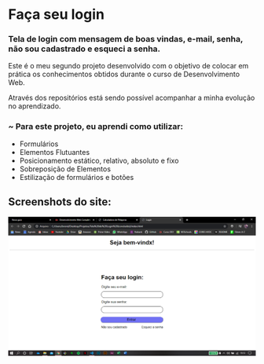 # Faça seu login

### Tela de login com mensagem de boas vindas, e-mail, senha, não sou cadastrado e esqueci a senha.

Este é o meu segundo projeto desenvolvido com o objetivo de colocar em prática os conhecimentos obtidos durante o curso de Desenvolvimento Web. 

Através dos repositórios está sendo possível acompanhar a minha evolução no aprendizado.

### ~ Para este projeto, eu aprendi como utilizar:
* Formulários
* Elementos Flutuantes
* Posicionamento estático, relativo, absoluto e fixo
* Sobreposição de Elementos
* Estilização de formulários e botões

## Screenshots do site:

![](screenshots/login-new-version.png)
